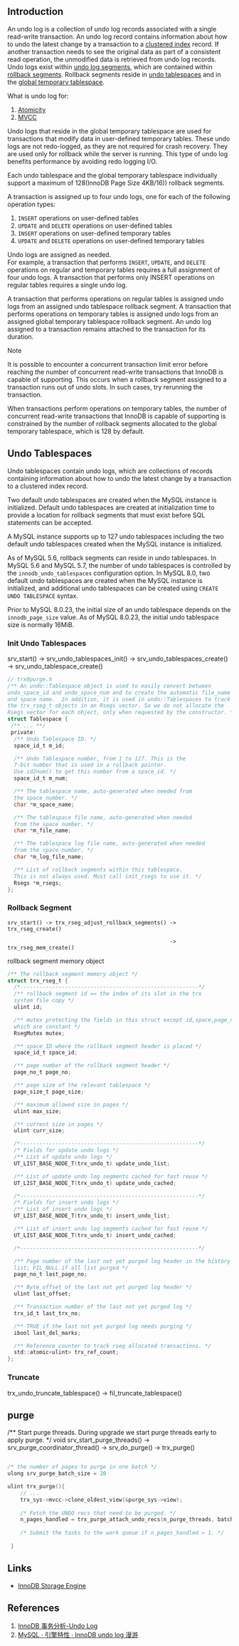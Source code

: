 ## Introduction

An undo log is a collection of undo log records associated with a single read-write transaction. 
An undo log record contains information about how to undo the latest change by a transaction to a [clustered index](https://dev.mysql.com/doc/refman/8.0/en/glossary.html#glos_clustered_index) record. 
If another transaction needs to see the original data as part of a consistent read operation, the unmodified data is retrieved from undo log records. 
Undo logs exist within [undo log segments](https://dev.mysql.com/doc/refman/8.0/en/glossary.html#glos_undo_log_segment), which are contained within [rollback segments](https://dev.mysql.com/doc/refman/8.0/en/glossary.html#glos_rollback_segment). 
Rollback segments reside in [undo tablespaces](https://dev.mysql.com/doc/refman/8.0/en/glossary.html#glos_undo_tablespace) and in the [global temporary tablespace](https://dev.mysql.com/doc/refman/8.0/en/glossary.html#glos_global_temporary_tablespace).


What is undo log for:

1. [Atomicity](/docs/CS/DB/MySQL/Transaction.md?id=Atomicity)
2. [MVCC](/docs/CS/DB/MySQL/Transaction.md?id=MVCC)




Undo logs that reside in the global temporary tablespace are used for transactions that modify data in user-defined temporary tables. These undo logs are not redo-logged, as they are not required for crash recovery. 
They are used only for rollback while the server is running. This type of undo log benefits performance by avoiding redo logging I/O.


Each undo tablespace and the global temporary tablespace individually support a maximum of 128(InnoDB Page Size 4KB/16)) rollback segments.


A transaction is assigned up to four undo logs, one for each of the following operation types:

1. `INSERT` operations on user-defined tables
2. `UPDATE` and `DELETE` operations on user-defined tables
3. `INSERT` operations on user-defined temporary tables
4. `UPDATE` and `DELETE` operations on user-defined temporary tables

Undo logs are assigned as needed.  
For example, a transaction that performs `INSERT`, `UPDATE`, and `DELETE` operations on regular and temporary tables requires a full assignment of four undo logs.
A transaction that performs only INSERT operations on regular tables requires a single undo log.

A transaction that performs operations on regular tables is assigned undo logs from an assigned undo tablespace rollback segment. 
A transaction that performs operations on temporary tables is assigned undo logs from an assigned global temporary tablespace rollback segment.
An undo log assigned to a transaction remains attached to the transaction for its duration.

> [!NOTE]
>
> It is possible to encounter a concurrent transaction limit error before reaching the number of concurrent read-write transactions that InnoDB is capable of supporting. 
> This occurs when a rollback segment assigned to a transaction runs out of undo slots. In such cases, try rerunning the transaction.
>
> When transactions perform operations on temporary tables, the number of concurrent read-write transactions that InnoDB is capable of supporting is constrained by the number of rollback segments allocated to the global temporary tablespace, which is 128 by default.



## Undo Tablespaces


Undo tablespaces contain undo logs, which are collections of records containing information about how to undo the latest change by a transaction to a clustered index record.

Two default undo tablespaces are created when the MySQL instance is initialized.
Default undo tablespaces are created at initialization time to provide a location for rollback segments that must exist before SQL statements can be accepted.

A MySQL instance supports up to 127 undo tablespaces including the two default undo tablespaces created when the MySQL instance is initialized.

As of MySQL 5.6, rollback segments can reside in undo tablespaces. 
In MySQL 5.6 and MySQL 5.7, the number of undo tablespaces is controlled by the `innodb_undo_tablespaces` configuration option. In MySQL 8.0, two default undo tablespaces are created when the MySQL instance is initialized, and additional undo tablespaces can be created using `CREATE UNDO TABLESPACE` syntax.

Prior to MySQL 8.0.23, the initial size of an undo tablespace depends on the `innodb_page_size` value.
As of MySQL 8.0.23, the initial undo tablespace size is normally 16MiB.




### Init Undo Tablespaces

srv_start() -> srv_undo_tablespaces_init() -> srv_undo_tablespaces_create() -> srv_undo_tablespace_create()


```c
// trx0purge.h
/** An undo::Tablespace object is used to easily convert between
undo_space_id and undo_space_num and to create the automatic file_name
and space name.  In addition, it is used in undo::Tablespaces to track
the trx_rseg_t objects in an Rsegs vector. So we do not allocate the
Rsegs vector for each object, only when requested by the constructor. */
struct Tablespace {
 /** ... **/
 private:
  /** Undo Tablespace ID. */
  space_id_t m_id;

  /** Undo Tablespace number, from 1 to 127. This is the
  7-bit number that is used in a rollback pointer.
  Use id2num() to get this number from a space_id. */
  space_id_t m_num;

  /** The tablespace name, auto-generated when needed from
  the space number. */
  char *m_space_name;

  /** The tablespace file name, auto-generated when needed
  from the space number. */
  char *m_file_name;

  /** The tablespace log file name, auto-generated when needed
  from the space number. */
  char *m_log_file_name;

  /** List of rollback segments within this tablespace.
  This is not always used. Must call init_rsegs to use it. */
  Rsegs *m_rsegs;
};
```

### Rollback Segment


```
srv_start() -> trx_rseg_adjust_rollback_segments() -> trx_rseg_create() 

                                                   -> trx_rseg_mem_create()
```

rollback segment memory object

```c
/** The rollback segment memory object */
struct trx_rseg_t {
  /*--------------------------------------------------------*/
  /** rollback segment id == the index of its slot in the trx
  system file copy */
  ulint id;

  /** mutex protecting the fields in this struct except id,space,page_no
  which are constant */
  RsegMutex mutex;

  /** space ID where the rollback segment header is placed */
  space_id_t space_id;

  /** page number of the rollback segment header */
  page_no_t page_no;

  /** page size of the relevant tablespace */
  page_size_t page_size;

  /** maximum allowed size in pages */
  ulint max_size;

  /** current size in pages */
  ulint curr_size;

  /*--------------------------------------------------------*/
  /* Fields for update undo logs */
  /** List of update undo logs */
  UT_LIST_BASE_NODE_T(trx_undo_t) update_undo_list;

  /** List of update undo log segments cached for fast reuse */
  UT_LIST_BASE_NODE_T(trx_undo_t) update_undo_cached;

  /*--------------------------------------------------------*/
  /* Fields for insert undo logs */
  /** List of insert undo logs */
  UT_LIST_BASE_NODE_T(trx_undo_t) insert_undo_list;

  /** List of insert undo log segments cached for fast reuse */
  UT_LIST_BASE_NODE_T(trx_undo_t) insert_undo_cached;

  /*--------------------------------------------------------*/

  /** Page number of the last not yet purged log header in the history
  list; FIL_NULL if all list purged */
  page_no_t last_page_no;

  /** Byte offset of the last not yet purged log header */
  ulint last_offset;

  /** Transaction number of the last not yet purged log */
  trx_id_t last_trx_no;

  /** TRUE if the last not yet purged log needs purging */
  ibool last_del_marks;

  /** Reference counter to track rseg allocated transactions. */
  std::atomic<ulint> trx_ref_count;
};
```

### Truncate

trx_undo_truncate_tablespace() -> fil_truncate_tablespace()


## purge


/** Start purge threads. During upgrade we start
purge threads early to apply purge. */
void srv_start_purge_threads() -> srv_purge_coordinator_thread() -> srv_do_purge() -> trx_purge()


```c

/* the number of pages to purge in one batch */
ulong srv_purge_batch_size = 20

ulint trx_purge(){
    // ...
    trx_sys->mvcc->clone_oldest_view(&purge_sys->view);
    
    /* Fetch the UNDO recs that need to be purged. */
    n_pages_handled = trx_purge_attach_undo_recs(n_purge_threads, batch_size);
 
    /* Submit the tasks to the work queue if n_pages_handled > 1. */
    
 }

```


## Links

- [InnoDB Storage Engine](/docs/CS/DB/MySQL/InnoDB.md?id=innodb-on-disk-structures)

## References
1. [InnoDB 事务分析-Undo Log](https://www.leviathan.vip/2019/02/14/InnoDB%E7%9A%84%E4%BA%8B%E5%8A%A1%E5%88%86%E6%9E%90-Undo-Log/)
2. [MySQL · 引擎特性 · InnoDB undo log 漫游](http://mysql.taobao.org/monthly/2015/04/01/)